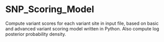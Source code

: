 # SNP_Scoring_Model
Compute variant scores for each variant site in input file, based on basic and advanced variant scoring model written in Python. Also compute log posterior probability density.
